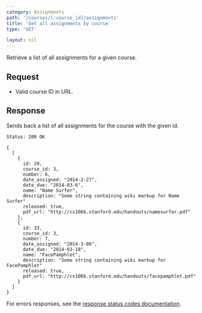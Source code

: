 ```yaml
---
category: Assignments
path: '/courses/[:course_id]/assignments'
title: 'Get all assignments by course'
type: 'GET'

layout: nil
---
```


Retrieve a list of all assignments for a given course.

## Request

* Valid course ID in URL.

## Response

Sends back a list of all assignments for the course with the given id.

```Status: 200 OK```
```
{
  [
    {
      id: 20,
      course_id: 3,
      number: 6,
      date_assigned: "2014-2-27",
      date_due: "2014-03-6",
      name: "Name Surfer",
      description: "Some string containing wiki markup for Name Surfer"
      released: true,
      pdf_url: "http://cs106b.stanford.edu/handouts/namesurfer.pdf"
    },
    {
      id: 33,
      course_id: 3,
      number: 7,
      date_assigned: "2014-3-06",
      date_due: "2014-03-18",
      name: "FacePamphlet",
      description: "Some string containing wiki markup for FacePamphlet"
      released: true,
      pdf_url: "http://cs106b.stanford.edu/handouts/facepamphlet.pdf"
    }
  ]
}
```

For errors responses, see the [response status codes documentation](#response-status-codes).
